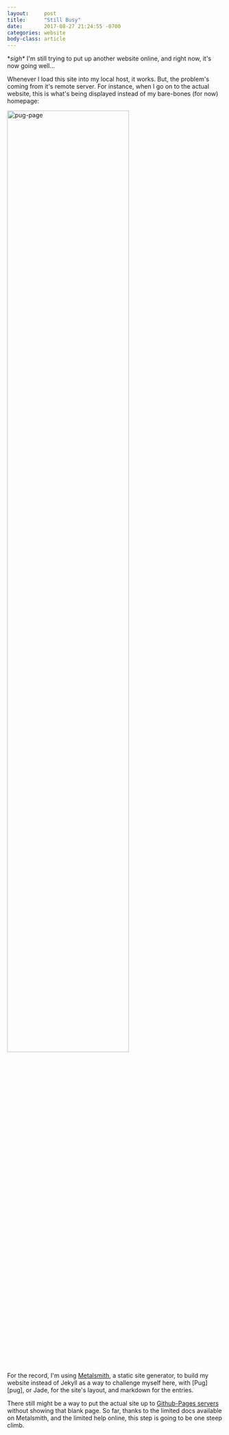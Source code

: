 ```yaml
---
layout:     post
title:      "Still Busy"
date:       2017-08-27 21:24:55 -0700
categories: website
body-class: article
---
```


\**sigh*\* I'm still trying to put up another website online, and right now, it's now going well...

Whenever I load this site into my local host, it works. But, the problem's coming from it's remote server. For instance, when I go on to the actual website, this is what's being displayed instead of my bare-bones (for now) homepage:

<img src="http://i.imgur.com/IxIzNY3.jpg" alt="pug-page" width="75%" height="75%" />

For the record, I'm using [Metalsmith][ms], a static site generator, to build my website instead of Jekyll as a way to challenge myself here, with [Pug][pug], or Jade, for the site's layout, and markdown for the entries.

There still might be a way to put the actual site up to [Github-Pages servers][gh-pages] without showing that blank page. So far, thanks to the limited docs available on Metalsmith, and the limited help online, this step is going to be one steep climb.

[ms]: "http://metalsmith.io/"
[pugjs]: "https://pugjs.org/"
[gh-pages]: "https://pages.github.com/"
